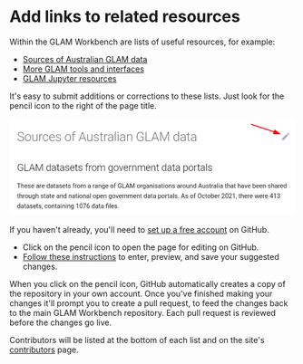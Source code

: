 # Add links to related resources

Within the GLAM Workbench are lists of useful resources, for example:

* [Sources of Australian GLAM data](../glam-data-list.md)
* [More GLAM tools and interfaces](../glam-tools-interfaces.md)
* [GLAM Jupyter resources](../more-glam-notebooks.md)

It's easy to submit additions or corrections to these lists. Just look for the pencil icon to the right of the page title. 

![](../images/list-pencil-icon.png)

If you haven't already, you'll need to [set up a free account](https://docs.github.com/en/get-started/signing-up-for-github/signing-up-for-a-new-github-account) on GitHub.

* Click on the pencil icon to open the page for editing on GitHub.
* [Follow these instructions](https://docs.github.com/en/repositories/working-with-files/managing-files/editing-files#editing-files-in-another-users-repository) to enter, preview, and save your suggested changes.

When you click on the pencil icon, GitHub automatically creates a copy of the repository in your own account. Once you've finished making your changes it'll prompt you to create a pull request, to feed the changes back to the main GLAM Workbench repository. Each pull request is reviewed before the changes go live.

Contributors will be listed at the bottom of each list and on the site's [contributors](../contributors.md) page.

